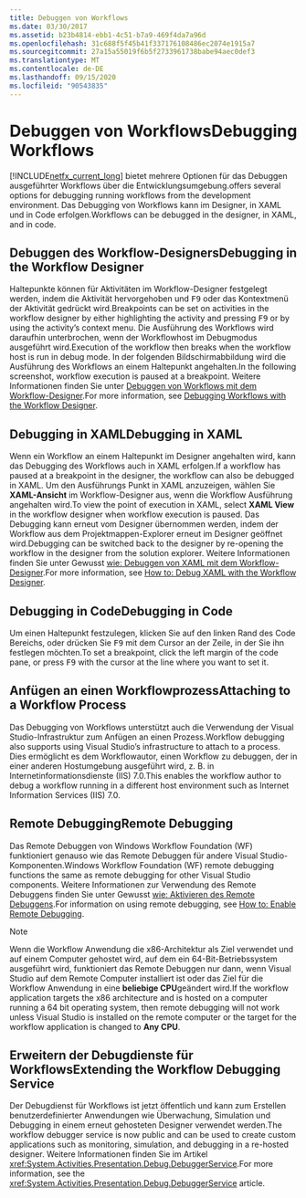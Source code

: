 ```yaml
---
title: Debuggen von Workflows
ms.date: 03/30/2017
ms.assetid: b23b4814-ebb1-4c51-b7a9-469f4da7a96d
ms.openlocfilehash: 31c688f5f45b41f337176108486ec2074e1915a7
ms.sourcegitcommit: 27a15a55019f6b5f2733961738babe94aec0def3
ms.translationtype: MT
ms.contentlocale: de-DE
ms.lasthandoff: 09/15/2020
ms.locfileid: "90543835"
---
```

# <a name="debugging-workflows"></a><span data-ttu-id="7edd1-102">Debuggen von Workflows</span><span class="sxs-lookup"><span data-stu-id="7edd1-102">Debugging Workflows</span></span>

[!INCLUDE[netfx_current_long](../../../includes/netfx-current-long-md.md)] <span data-ttu-id="7edd1-103">bietet mehrere Optionen für das Debuggen ausgeführter Workflows über die Entwicklungsumgebung.</span><span class="sxs-lookup"><span data-stu-id="7edd1-103">offers several options for debugging running workflows from the development environment.</span></span> <span data-ttu-id="7edd1-104">Das Debugging von Workflows kann im Designer, in XAML und in Code erfolgen.</span><span class="sxs-lookup"><span data-stu-id="7edd1-104">Workflows can be debugged in the designer, in XAML, and in code.</span></span>

## <a name="debugging-in-the-workflow-designer"></a><span data-ttu-id="7edd1-105">Debuggen des Workflow-Designers</span><span class="sxs-lookup"><span data-stu-id="7edd1-105">Debugging in the Workflow Designer</span></span>

<span data-ttu-id="7edd1-106">Haltepunkte können für Aktivitäten im Workflow-Designer festgelegt werden, indem die Aktivität hervorgehoben und <kbd>F9</kbd> oder das Kontextmenü der Aktivität gedrückt wird.</span><span class="sxs-lookup"><span data-stu-id="7edd1-106">Breakpoints can be set on activities in the workflow designer by either highlighting the activity and pressing <kbd>F9</kbd> or by using the activity’s context menu.</span></span> <span data-ttu-id="7edd1-107">Die Ausführung des Workflows wird daraufhin unterbrochen, wenn der Workflowhost im Debugmodus ausgeführt wird.</span><span class="sxs-lookup"><span data-stu-id="7edd1-107">Execution of the workflow then breaks when the workflow host is run in debug mode.</span></span> <span data-ttu-id="7edd1-108">In der folgenden Bildschirmabbildung wird die Ausführung des Workflows an einem Haltepunkt angehalten.</span><span class="sxs-lookup"><span data-stu-id="7edd1-108">In the following screenshot, workflow execution is paused at a breakpoint.</span></span> <span data-ttu-id="7edd1-109">Weitere Informationen finden Sie unter [Debuggen von Workflows mit dem Workflow-Designer](/visualstudio/workflow-designer/debugging-workflows-with-the-workflow-designer).</span><span class="sxs-lookup"><span data-stu-id="7edd1-109">For more information, see [Debugging Workflows with the Workflow Designer](/visualstudio/workflow-designer/debugging-workflows-with-the-workflow-designer).</span></span>

## <a name="debugging-in-xaml"></a><span data-ttu-id="7edd1-110">Debugging in XAML</span><span class="sxs-lookup"><span data-stu-id="7edd1-110">Debugging in XAML</span></span>

<span data-ttu-id="7edd1-111">Wenn ein Workflow an einem Haltepunkt im Designer angehalten wird, kann das Debugging des Workflows auch in XAML erfolgen.</span><span class="sxs-lookup"><span data-stu-id="7edd1-111">If a workflow has paused at a breakpoint in the designer, the workflow can also be debugged in XAML.</span></span> <span data-ttu-id="7edd1-112">Um den Ausführungs Punkt in XAML anzuzeigen, wählen Sie **XAML-Ansicht** im Workflow-Designer aus, wenn die Workflow Ausführung angehalten wird.</span><span class="sxs-lookup"><span data-stu-id="7edd1-112">To view the point of execution in XAML, select **XAML View** in the workflow designer when workflow execution is paused.</span></span> <span data-ttu-id="7edd1-113">Das Debugging kann erneut vom Designer übernommen werden, indem der Workflow aus dem Projektmappen-Explorer erneut im Designer geöffnet wird.</span><span class="sxs-lookup"><span data-stu-id="7edd1-113">Debugging can be switched back to the designer by re-opening the workflow in the designer from the solution explorer.</span></span> <span data-ttu-id="7edd1-114">Weitere Informationen finden Sie unter Gewusst [wie: Debuggen von XAML mit dem Workflow-Designer](/visualstudio/workflow-designer/how-to-debug-xaml-with-the-workflow-designer).</span><span class="sxs-lookup"><span data-stu-id="7edd1-114">For more information, see [How to: Debug XAML with the Workflow Designer](/visualstudio/workflow-designer/how-to-debug-xaml-with-the-workflow-designer).</span></span>

## <a name="debugging-in-code"></a><span data-ttu-id="7edd1-115">Debugging in Code</span><span class="sxs-lookup"><span data-stu-id="7edd1-115">Debugging in Code</span></span>

<span data-ttu-id="7edd1-116">Um einen Haltepunkt festzulegen, klicken Sie auf den linken Rand des Code Bereichs, oder drücken Sie <kbd>F9</kbd> mit dem Cursor an der Zeile, in der Sie ihn festlegen möchten.</span><span class="sxs-lookup"><span data-stu-id="7edd1-116">To set a breakpoint, click the left margin of the code pane, or press <kbd>F9</kbd> with the cursor at the line where you want to set it.</span></span>

## <a name="attaching-to-a-workflow-process"></a><span data-ttu-id="7edd1-117">Anfügen an einen Workflowprozess</span><span class="sxs-lookup"><span data-stu-id="7edd1-117">Attaching to a Workflow Process</span></span>

<span data-ttu-id="7edd1-118">Das Debugging von Workflows unterstützt auch die Verwendung der Visual Studio-Infrastruktur zum Anfügen an einen Prozess.</span><span class="sxs-lookup"><span data-stu-id="7edd1-118">Workflow debugging also supports using Visual Studio’s infrastructure to attach to a process.</span></span> <span data-ttu-id="7edd1-119">Dies ermöglicht es dem Workflowautor, einen Workflow zu debuggen, der in einer anderen Hostumgebung ausgeführt wird, z. B. in Internetinformationsdienste (IIS) 7.0.</span><span class="sxs-lookup"><span data-stu-id="7edd1-119">This enables the workflow author to debug a workflow running in a different host environment such as Internet Information Services (IIS) 7.0.</span></span>

## <a name="remote-debugging"></a><span data-ttu-id="7edd1-120">Remote Debugging</span><span class="sxs-lookup"><span data-stu-id="7edd1-120">Remote Debugging</span></span>

<span data-ttu-id="7edd1-121">Das Remote Debuggen von Windows Workflow Foundation (WF) funktioniert genauso wie das Remote Debuggen für andere Visual Studio-Komponenten.</span><span class="sxs-lookup"><span data-stu-id="7edd1-121">Windows Workflow Foundation (WF) remote debugging functions the same as remote debugging for other Visual Studio components.</span></span> <span data-ttu-id="7edd1-122">Weitere Informationen zur Verwendung des Remote Debuggens finden Sie unter Gewusst [wie: Aktivieren des Remote Debuggens](/previous-versions/visualstudio/visual-studio-2010/febz73k0(v=vs.100)).</span><span class="sxs-lookup"><span data-stu-id="7edd1-122">For information on using remote debugging, see [How to: Enable Remote Debugging](/previous-versions/visualstudio/visual-studio-2010/febz73k0(v=vs.100)).</span></span>

> [!NOTE]
> <span data-ttu-id="7edd1-123">Wenn die Workflow Anwendung die x86-Architektur als Ziel verwendet und auf einem Computer gehostet wird, auf dem ein 64-Bit-Betriebssystem ausgeführt wird, funktioniert das Remote Debuggen nur dann, wenn Visual Studio auf dem Remote Computer installiert ist oder das Ziel für die Workflow Anwendung in eine **beliebige CPU**geändert wird.</span><span class="sxs-lookup"><span data-stu-id="7edd1-123">If the workflow application targets the x86 architecture and is hosted on a computer running a 64 bit operating system, then remote debugging will not work unless Visual Studio is installed on the remote computer or the target for the workflow application is changed to **Any CPU**.</span></span>

## <a name="extending-the-workflow-debugging-service"></a><span data-ttu-id="7edd1-124">Erweitern der Debugdienste für Workflows</span><span class="sxs-lookup"><span data-stu-id="7edd1-124">Extending the Workflow Debugging Service</span></span>

<span data-ttu-id="7edd1-125">Der Debugdienst für Workflows ist jetzt öffentlich und kann zum Erstellen benutzerdefinierter Anwendungen wie Überwachung, Simulation und Debugging in einem erneut gehosteten Designer verwendet werden.</span><span class="sxs-lookup"><span data-stu-id="7edd1-125">The workflow debugger service is now public and can be used to create custom applications such as monitoring, simulation, and debugging in a re-hosted designer.</span></span> <span data-ttu-id="7edd1-126">Weitere Informationen finden Sie im Artikel <xref:System.Activities.Presentation.Debug.DebuggerService>.</span><span class="sxs-lookup"><span data-stu-id="7edd1-126">For more information, see the <xref:System.Activities.Presentation.Debug.DebuggerService> article.</span></span>
